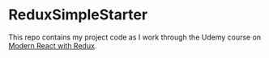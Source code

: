 # ReduxSimpleStarter

This repo contains my project code as I work through the Udemy course on [Modern React with Redux](https://www.udemy.com/react-redux/).

